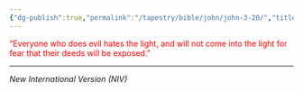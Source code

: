 ```yaml
---
{"dg-publish":true,"permalink":"/tapestry/bible/john/john-3-20/","title":"John 3:20","hide":true,"tags":["bible-verse"],"dgHomeLink":true,"dgShowLocalGraph":true,"dgEnableSearch":true}
---
```


<font color="red">“Everyone who does evil hates the light, and will not come into the light for fear that their deeds will be exposed.”</font>

---
*New International Version (NIV)*

